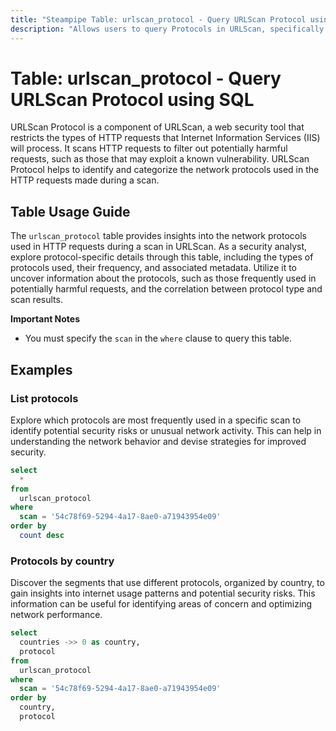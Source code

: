 ```yaml
---
title: "Steampipe Table: urlscan_protocol - Query URLScan Protocol using SQL"
description: "Allows users to query Protocols in URLScan, specifically the network protocols used in the HTTP requests made during a scan, providing insights into the security and performance of the network."
---
```


# Table: urlscan_protocol - Query URLScan Protocol using SQL

URLScan Protocol is a component of URLScan, a web security tool that restricts the types of HTTP requests that Internet Information Services (IIS) will process. It scans HTTP requests to filter out potentially harmful requests, such as those that may exploit a known vulnerability. URLScan Protocol helps to identify and categorize the network protocols used in the HTTP requests made during a scan.

## Table Usage Guide

The `urlscan_protocol` table provides insights into the network protocols used in HTTP requests during a scan in URLScan. As a security analyst, explore protocol-specific details through this table, including the types of protocols used, their frequency, and associated metadata. Utilize it to uncover information about the protocols, such as those frequently used in potentially harmful requests, and the correlation between protocol type and scan results.

**Important Notes**
- You must specify the `scan` in the `where` clause to query this table.

## Examples

### List protocols
Explore which protocols are most frequently used in a specific scan to identify potential security risks or unusual network activity. This can help in understanding the network behavior and devise strategies for improved security.

```sql
select
  *
from
  urlscan_protocol
where
  scan = '54c78f69-5294-4a17-8ae0-a71943954e09'
order by
  count desc
```

### Protocols by country
Discover the segments that use different protocols, organized by country, to gain insights into internet usage patterns and potential security risks. This information can be useful for identifying areas of concern and optimizing network performance.

```sql
select
  countries ->> 0 as country,
  protocol
from
  urlscan_protocol
where
  scan = '54c78f69-5294-4a17-8ae0-a71943954e09'
order by
  country,
  protocol
```
